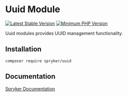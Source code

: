 # Uuid Module
[![Latest Stable Version](https://poser.pugx.org/spryker/uuid/v/stable.svg)](https://packagist.org/packages/spryker/uuid)
[![Minimum PHP Version](https://img.shields.io/badge/php-%3E%3D%207.3-8892BF.svg)](https://php.net/)

Uuid modules provides UUID management functionality.

## Installation

```
composer require spryker/uuid
```

## Documentation

[Spryker Documentation](https://academy.spryker.com/developing_with_spryker/module_guide/modules.html)
